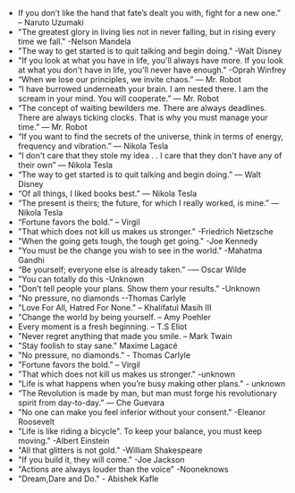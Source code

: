 - If you don’t like the hand that fate’s dealt you with, fight for a new one.” – Naruto Uzumaki
- "The greatest glory in living lies not in never falling, but in rising every time we fall." -Nelson Mandela
- "The way to get started is to quit talking and begin doing." -Walt Disney
- "If you look at what you have in life, you'll always have more. If you look at what you don't have in life, you'll never have enough." -Oprah Winfrey
-  “When we lose our principles, we invite chaos.” ― Mr. Robot
-  “I have burrowed underneath your brain. I am nested there. I am the scream in your mind. You will cooperate.” ― Mr. Robot
-  “The concept of waiting bewilders me. There are always deadlines. There are always ticking clocks. That is why you must manage your time.” ― Mr. Robot
-  “If you want to find the secrets of the universe, think in terms of energy, frequency and vibration.” ― Nikola Tesla 
-  “I don't care that they stole my idea . . I care that they don't have any of their own” ― Nikola Tesla
-  “The way to get started is to quit talking and begin doing.” ― Walt Disney
-  “Of all things, I liked books best.” ― Nikola Tesla
-  “The present is theirs; the future, for which I really worked, is mine.” ― Nikola Tesla
- “Fortune favors the bold.” – Virgil
- "That which does not kill us makes us stronger." -Friedrich Nietzsche
- "When the going gets tough, the tough get going." -Joe Kennedy
- "You must be the change you wish to see in the world." -Mahatma Gandhi
- “Be yourself; everyone else is already taken.” -― Oscar Wilde
- "You can totally do this -Unknown
- "Don’t tell people your plans. Show them your results." -Unknown
-  "No pressure, no diamonds --Thomas Carlyle
- "Love For All, Hatred For None." – Khalifatul Masih III
- "Change the world by being yourself. – Amy Poehler
- Every moment is a fresh beginning. – T.S Eliot
- "Never regret anything that made you smile. – Mark Twain
- "Stay foolish to stay sane." Maxime Lagacé
- "No pressure, no diamonds." - Thomas Carlyle
- "Fortune favors the bold.” – Virgil
- "That which does not kill us makes us stronger." -unknown
- "Life is what happens when you’re busy making other plans." - unknown
- “The Revolution is made by man, but man must forge his revolutionary spirit from day-to-day.” ― Che Guevara
- "No one can make you feel inferior without your consent." -Eleanor Roosevelt
- "Life is like riding a bicycle". To keep your balance, you must keep moving." -Albert Einstein
- "All that glitters is not gold." -William Shakespeare
- "If you build it, they will come." -Joe Jackson
- "Actions are always louder than the voice" -Nooneknows
- "Dream,Dare and Do." - Abishek Kafle
